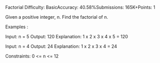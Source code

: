 Factorial
Difficulty: BasicAccuracy: 40.58%Submissions: 165K+Points: 1

Given a positive integer, n. Find the factorial of n.

Examples :

Input: n = 5
Output: 120
Explanation: 1 x 2 x 3 x 4 x 5 = 120

Input: n = 4
Output: 24
Explanation: 1 x 2 x 3 x 4 = 24

Constraints:
0 <= n <= 12
